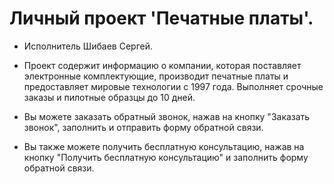 # Личный проект 'Печатные платы'.

* Исполнитель Шибаев Сергей.

* Проект содержит информацию о компании, которая поставляет электронные комплектующие, производит печатные платы и предоставляет мировые технологии с 1997 года. Выполняет срочные заказы и пилотные образцы до 10 дней.

* Вы можете заказать обратный звонок, нажав на кнопку "Заказать звонок", заполнить и отправить форму
обратной связи.

* Вы также можете получить бесплатную консультацию, нажав на кнопку "Получить бесплатную консультацию" и заполнить форму обратной связи.
